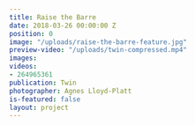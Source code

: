 ```yaml
---
title: Raise the Barre
date: 2018-03-26 00:00:00 Z
position: 0
image: "/uploads/raise-the-barre-feature.jpg"
preview-video: "/uploads/twin-compressed.mp4"
images: 
videos:
- 264965361
publication: Twin
photographer: Agnes Lloyd-Platt
is-featured: false
layout: project
---
```


